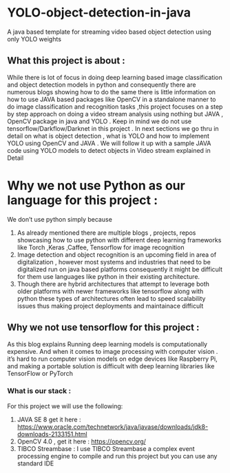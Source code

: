 # YOLO-object-detection-in-java
A java based template for streaming video based object detection using only YOLO weights
  
 ## What this project is about :

While there is lot of focus in doing deep learning based image classification and object detection models in python and consequently there are numerous blogs showing how to do the same there is little information on how to use JAVA based packages like OpenCV in a standalone manner to do image classification and recognition tasks ,this project focuses on a step by step approach on doing a video stream analysis using nothing but JAVA , OpenCV package in java and YOLO . Keep in mind we do not use tensorflow/Darkflow/Darknet  in this project . In next sections  we go thru in detail on what is object detection , what is YOLO and how to implement YOLO using OpenCV and JAVA . We will follow it up with a sample JAVA code using YOLO models to detect objects in Video stream explained in Detail  



# Why we not use Python as our language for this project :

We don’t use python simply because
1.	As already mentioned there are multiple blogs , projects, repos showcasing how to use python with different deep learning frameworks like Torch ,Keras ,Caffee, Tensorflow for image recognition
2.	Image detection and object recognition is an upcoming field in area of digitalization , however most systems and industries that need to be digitalized run on java based platforms consequently it might be difficult for them use languages like python in their existing architecture.
3.	Though there are hybrid architectures that attempt to leverage both older platforms with newer frameworks like tensorflow along with python these types of architectures often lead to speed scalability issues thus making project deployments and maintainace difficult 

## Why we not use tensorflow for this project :

As this blog explains Running deep learning models is computationally expensive. And when it comes to image processing with computer vision . it’s hard to run computer vision models on edge devices like Raspberry Pi, and making a portable solution is difficult with deep learning libraries like TensorFlow or PyTorch


### What is our stack :
For this project we will use  the following:
1.	JAVA SE 8   get it here : https://www.oracle.com/technetwork/java/javase/downloads/jdk8-downloads-2133151.html 
2.	 OpenCV 4.0  , get it here : https://opencv.org/
3.	TIBCO Streambase : I use TIBCO  Streambase a complex event processing engine to compile and run this project but you can use any standard IDE
